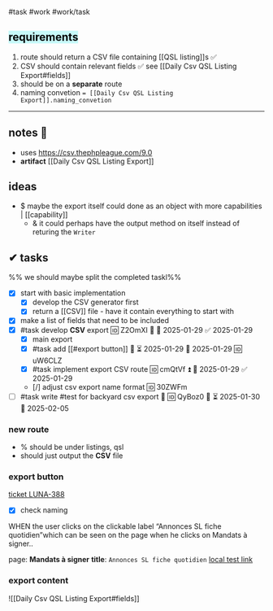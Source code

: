 #task #work #work/task

## <mark style="background: #ABF7F7A6;">requirements</mark>

1. route should return a CSV file containing [[QSL listing]]s ✅
2. CSV should contain relevant fields ✅ see [[Daily Csv QSL Listing Export#fields]]
3. should be on a **separate** route
4. naming convetion `= [[Daily Csv QSL Listing Export]].naming_convetion`

---
## notes 📔
- uses  https://csv.thephpleague.com/9.0
- **artifact** [[Daily Csv QSL Listing Export]]

## ideas
- $ maybe the export itself could done as an object with more capabilities | [[capability]]
	- & it could perhaps have the output method on itself instead of returing the `Writer`
## ✔ tasks

%%  we should maybe  split the completed taskl%%
- [x] start with basic implementation
	- [x] develop the CSV generator first
	- [x] return a [[CSV]] file - have it contain everything to start with
- [x] make a list of fields that need to be included
- [x] #task develop **CSV** export 🆔 Z2OmXI 🔼 📅 2025-01-29 ✅ 2025-01-29
	- [x] main export
	- [x] #task add [[#export button]] 🔼 ⏳ 2025-01-29 📅 2025-01-29 🆔 uW6CLZ
	- [x] #task implement export CSV route 🆔 cmQtVf ⏫ 📅 2025-01-29 ✅ 2025-01-29
	- [/] adjust csv export name format 🆔 30ZWFm
- [ ] #task write #test for backyard csv export 🧪 🆔 QyBoz0 🔼 ⏳ 2025-01-30 📅 2025-02-05

### new **route**
- % should be under listings, qsl
- should just output the **CSV** file
### **export** button
[ticket LUNA-388](https://avivgroup.atlassian.net/browse/LUNA-388)
- [x] check naming

WHEN the user clicks on the clickable label “Annonces SL fiche quotidien”which can be seen on the page when he clicks on Mandats à signer..

page: **Mandats à signer**
**title**: `Annonces SL fiche quotidien`
[local test link](http://localhost:8001/projects/rev?status=0%26group_id&group_id=0&manager_id=0&subregion_id=0&salesman_in_id=0)

### export **content**

![[Daily Csv QSL Listing Export#fields]]
